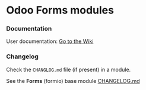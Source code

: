 # Odoo Forms modules

### Documentation

User documentation: [Go to the Wiki](https://github.com/novacode-nl/odoo-formio/wiki)

### Changelog

Check the `CHANGLOG.md` file (if present) in a module.

See the **Forms** (formio) base module [CHANGELOG.md](https://github.com/novacode-nl/odoo-formio/blob/16.0/formio/CHANGELOG.md)
